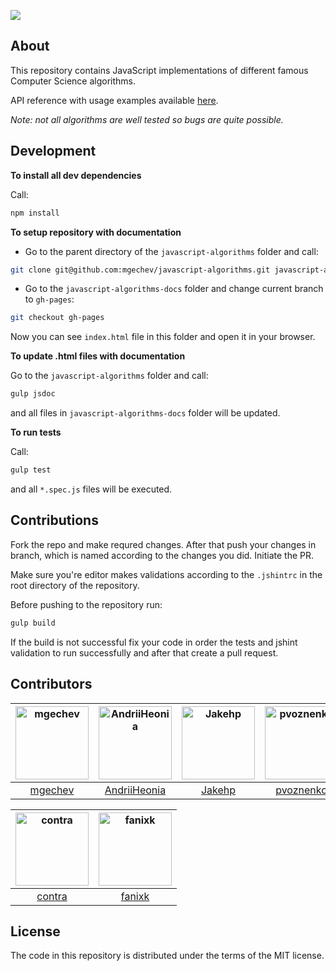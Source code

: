 ![](https://travis-ci.org/mgechev/javascript-algorithms.svg?branch=master)

## About

This repository contains JavaScript implementations of different famous Computer Science algorithms.

API reference with usage examples available <a href="https://mgechev.github.io/javascript-algorithms/" target="_blank">here</a>.

*Note: not all algorithms are well tested so bugs are quite possible.*

## Development

**To install all dev dependencies**

Call:

```bash
npm install
```

**To setup repository with documentation**

- Go to the parent directory of the `javascript-algorithms` folder and call:

```bash
git clone git@github.com:mgechev/javascript-algorithms.git javascript-algorithms-docs
```

- Go to the `javascript-algorithms-docs` folder and change current branch to `gh-pages`:

```bash
git checkout gh-pages
```

Now you can see `index.html` file in this folder and open it in your browser.

**To update .html files with documentation**

Go to the `javascript-algorithms` folder and call:

```bash
gulp jsdoc
```

and all files in `javascript-algorithms-docs` folder will be updated.

**To run tests**

Call:

```bash
gulp test
```

and all `*.spec.js` files will be executed.

## Contributions

Fork the repo and make requred changes. After that push your changes in branch, which is named according to the changes you did.
Initiate the PR.

Make sure you're editor makes validations according to the `.jshintrc` in the root directory of the repository.

Before pushing to the repository run:

```bash
gulp build
```

If the build is not successful fix your code in order the tests and jshint validation to run successfully and after that create a pull request.

## Contributors

[<img alt="mgechev" src="https://avatars.githubusercontent.com/u/455023?v=3&s=117" width="117">](https://github.com/mgechev) |[<img alt="AndriiHeonia" src="https://avatars.githubusercontent.com/u/773648?v=3&s=117" width="117">](https://github.com/AndriiHeonia) |[<img alt="Jakehp" src="https://avatars.githubusercontent.com/u/1854569?v=3&s=117" width="117">](https://github.com/Jakehp) |[<img alt="pvoznenko" src="https://avatars.githubusercontent.com/u/1098414?v=3&s=117" width="117">](https://github.com/pvoznenko) |[<img alt="secrettriangle" src="https://avatars.githubusercontent.com/u/1765130?v=3&s=117" width="117">](https://github.com/secrettriangle) |[<img alt="Microfed" src="https://avatars.githubusercontent.com/u/613179?v=3&s=117" width="117">](https://github.com/Microfed) |
:---: |:---: |:---: |:---: |:---: |:---: |
[mgechev](https://github.com/mgechev) |[AndriiHeonia](https://github.com/AndriiHeonia) |[Jakehp](https://github.com/Jakehp) |[pvoznenko](https://github.com/pvoznenko) |[secrettriangle](https://github.com/secrettriangle) |[Microfed](https://github.com/Microfed) |

[<img alt="contra" src="https://avatars.githubusercontent.com/u/425716?v=3&s=117" width="117">](https://github.com/contra) |[<img alt="fanixk" src="https://avatars.githubusercontent.com/u/921156?v=3&s=117" width="117">](https://github.com/fanixk) |
:---: |:---: |
[contra](https://github.com/contra) |[fanixk](https://github.com/fanixk) |

## License

The code in this repository is distributed under the terms of the MIT license.